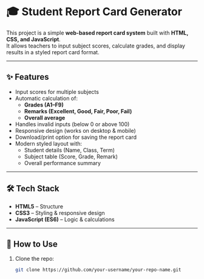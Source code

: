 # 🎓 Student Report Card Generator

This project is a simple **web-based report card system** built with **HTML, CSS, and JavaScript**.  
It allows teachers to input subject scores, calculate grades, and display results in a styled report card format.

---

## ✨ Features
- Input scores for multiple subjects
- Automatic calculation of:
  - **Grades (A1–F9)**
  - **Remarks (Excellent, Good, Fair, Poor, Fail)**
  - **Overall average**
- Handles invalid inputs (below 0 or above 100)
- Responsive design (works on desktop & mobile)
- Download/print option for saving the report card
- Modern styled layout with:
  - Student details (Name, Class, Term)
  - Subject table (Score, Grade, Remark)
  - Overall performance summary

---

## 🛠️ Tech Stack
- **HTML5** – Structure  
- **CSS3** – Styling & responsive design  
- **JavaScript (ES6)** – Logic & calculations  

---

## 🚀 How to Use
1. Clone the repo:
   ```bash
   git clone https://github.com/your-username/your-repo-name.git
